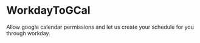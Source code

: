 # WorkdayToGCal
Allow google calendar permissions and let us create your schedule for you through workday.
